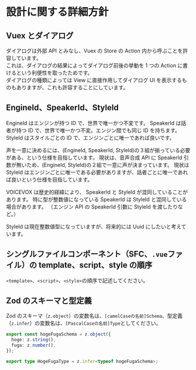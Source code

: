 # 設計に関する詳細方針

## Vuex とダイアログ

ダイアログは外部 API とみなし、Vuex の Store の Action 内から呼ぶことを許容しています。  
これは、ダイアログの結果によってダイアログ前後の挙動を 1 つの Action に書けるという利便性を取ったためです。  
ダイアログの種類によっては View に直接作用してダイアログ UI を表示するものもありますが、これも許容することにしています。

## EngineId、SpeakerId、StyleId

EngineId はエンジンが持つ ID で、世界で唯一かつ不変です。
SpeakerId は話者が持つ ID で、世界で唯一かつ不変。エンジン間でも同じ ID を持ちます。
StyleId はスタイルごとの ID で、エンジンごとに唯一であれば良いです。

声を一意に決めるには、(EngineId, SpeakerId, StyleId)の３組が揃っている必要がある、という仕様を目指しています。
現状は、音声合成 API に SpeakerId 引数が無いため、(EngineId, StyleId)の２組で一意に声が決まっています。
現状は StyleId はエンジンごとに唯一である必要がありますが、話者ごとに唯一であれば良いという仕様を目指しています。

VOICEVOX は歴史的経緯により、 SpeakerId と StyleId が混同していることがあります。
特に型が整数値になっている SpeakerId は StyleId と混同している場合があります。
（エンジン API の SpeakerId 引数に StyleId を渡したりなど。）

StyleId は現在整数値型になっていますが、将来的には Uuid にしたいと考えています。

## シングルファイルコンポーネント（SFC、`.vue`ファイル）の template、script、style の順序

`<template>`、`<script>`、`<style>`の順序で記述してください。

## Zod のスキーマと型定義

Zod のスキーマ（`z.object`）の変数名は、`[camelCaseの名前]Schema`、型定義（`z.infer`）の変数名は、`[PascalCaseの名前]Type`としてください。

```ts
export const hogeFugaSchema = z.object({
  hoge: z.string(),
  fuga: z.number(),
});

export type HogeFugaType = z.infer<typeof hogeFugaSchema>;
```
